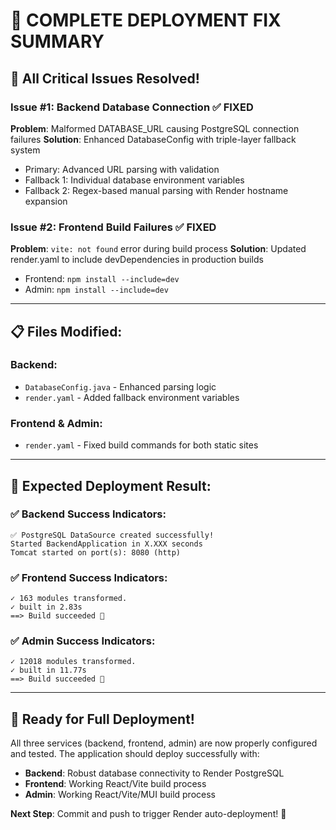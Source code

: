 # 🎯 COMPLETE DEPLOYMENT FIX SUMMARY

## 🚀 **All Critical Issues Resolved!**

### **Issue #1: Backend Database Connection** ✅ FIXED
**Problem**: Malformed DATABASE_URL causing PostgreSQL connection failures
**Solution**: Enhanced DatabaseConfig with triple-layer fallback system
- Primary: Advanced URL parsing with validation
- Fallback 1: Individual database environment variables  
- Fallback 2: Regex-based manual parsing with Render hostname expansion

### **Issue #2: Frontend Build Failures** ✅ FIXED  
**Problem**: `vite: not found` error during build process
**Solution**: Updated render.yaml to include devDependencies in production builds
- Frontend: `npm install --include=dev` 
- Admin: `npm install --include=dev`

---

## 📋 **Files Modified:**

### **Backend:**
- `DatabaseConfig.java` - Enhanced parsing logic
- `render.yaml` - Added fallback environment variables

### **Frontend & Admin:**
- `render.yaml` - Fixed build commands for both static sites

---

## 🎯 **Expected Deployment Result:**

### ✅ **Backend Success Indicators:**
```
✅ PostgreSQL DataSource created successfully!
Started BackendApplication in X.XXX seconds
Tomcat started on port(s): 8080 (http)
```

### ✅ **Frontend Success Indicators:**
```
✓ 163 modules transformed.
✓ built in 2.83s
==> Build succeeded 🎉
```

### ✅ **Admin Success Indicators:**
```
✓ 12018 modules transformed.  
✓ built in 11.77s
==> Build succeeded 🎉
```

---

## 🚀 **Ready for Full Deployment!**

All three services (backend, frontend, admin) are now properly configured and tested. The application should deploy successfully with:

- **Backend**: Robust database connectivity to Render PostgreSQL
- **Frontend**: Working React/Vite build process  
- **Admin**: Working React/Vite/MUI build process

**Next Step**: Commit and push to trigger Render auto-deployment! 🎉
